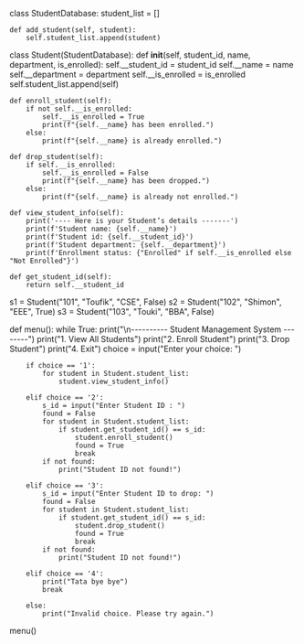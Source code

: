 class StudentDatabase:
    student_list = []

    def add_student(self, student):
        self.student_list.append(student)


class Student(StudentDatabase):
    def __init__(self, student_id, name, department, is_enrolled):
        self.__student_id = student_id
        self.__name = name
        self.__department = department
        self.__is_enrolled = is_enrolled
        self.student_list.append(self)

    def enroll_student(self):
        if not self.__is_enrolled:
            self.__is_enrolled = True
            print(f"{self.__name} has been enrolled.")
        else:
            print(f"{self.__name} is already enrolled.")

    def drop_student(self):
        if self.__is_enrolled:
            self.__is_enrolled = False
            print(f"{self.__name} has been dropped.")
        else:
            print(f"{self.__name} is already not enrolled.")

    def view_student_info(self):
        print('---- Here is your Student’s details -------')
        print(f'Student name: {self.__name}')
        print(f'Student id: {self.__student_id}')
        print(f'Student department: {self.__department}')
        print(f'Enrollment status: {"Enrolled" if self.__is_enrolled else "Not Enrolled"}')

    def get_student_id(self):
        return self.__student_id



s1 = Student("101", "Toufik", "CSE", False)
s2 = Student("102", "Shimon", "EEE", True)
s3 = Student("103", "Touki", "BBA", False)



def menu():
    while True:
        print("\n---------- Student Management System --------")
        print("1. View All Students")
        print("2. Enroll Student")
        print("3. Drop Student")
        print("4. Exit")
        choice = input("Enter your choice: ")

        if choice == '1':
            for student in Student.student_list:
                student.view_student_info()

        elif choice == '2':
            s_id = input("Enter Student ID : ")
            found = False
            for student in Student.student_list:
                if student.get_student_id() == s_id:
                    student.enroll_student()
                    found = True
                    break
            if not found:
                print("Student ID not found!")

        elif choice == '3':
            s_id = input("Enter Student ID to drop: ")
            found = False
            for student in Student.student_list:
                if student.get_student_id() == s_id:
                    student.drop_student()
                    found = True
                    break
            if not found:
                print("Student ID not found!")

        elif choice == '4':
            print("Tata bye bye")
            break

        else:
            print("Invalid choice. Please try again.")



menu()

